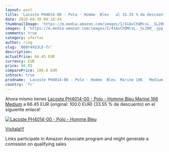 ```yaml
---
layout: post
title: 'Lacoste PH4014-00 - Polo - Homme  Bleu   al 33.55 % de descuento'
date: 2020-09-30 09:18:49
thumbnailImage: 'https://m.media-amazon.com/images/I/41AvChQMcvL._SL200_.jpg'
images: [ 'https://m.media-amazon.com/images/I/41AvChQMcvL._SL200_.jpg' ]
comments: true
category: ofertas
author: ring
slug: 'B00Y4XUJLE-fr'
description:
actualPrice: 66.45 EUR
currency: EUR
price: 66.45
comparePrice: 100.0 EUR
inStock: true
prodname: 'Lacoste PH4014-00 - Polo - Homme  Bleu  Marine 166   Medium'
country: 'fr'
---
```


Ahora mismo tienes [Lacoste PH4014-00 - Polo - Homme  Bleu  Marine 166   Medium](https://www.amazon.fr/dp/B00Y4XUJLE/?tag=tolees0d-21) a 66.45 EUR (original: 100.0 EUR) (33.55 %  de descuento) en el siguiente enlace!

[![Lacoste PH4014-00 - Polo - Homme  Bleu  ](https://m.media-amazon.com/images/I/41AvChQMcvL._SL200_.jpg)](https://www.amazon.fr/dp/B00Y4XUJLE/?tag=tolees0d-21)

[Visítala!!!](https://www.amazon.fr/dp/B00Y4XUJLE/?tag=tolees0d-21)

Links participate in Amazon Associate program and might generate a comission on qualifying sales
